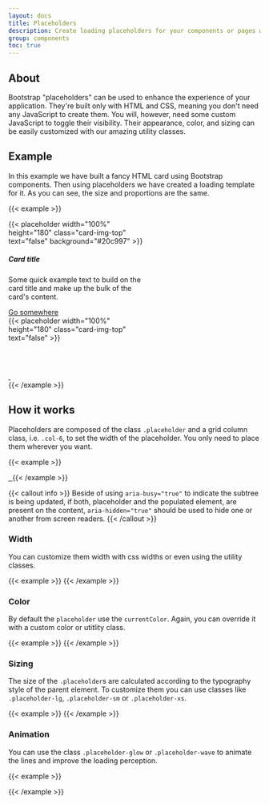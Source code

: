 ```yaml
---
layout: docs
title: Placeholders
description: Create loading placeholders for your components or pages with Bootstrap placeholders, built entirely with HTML, CSS, and no JavaScript.
group: components
toc: true
---
```


## About

Bootstrap "placeholders" can be used to enhance the experience of your application. They're built only with HTML and CSS, meaning you don't need any JavaScript to create them. You will, however, need some custom JavaScript to toggle their visibility. Their appearance, color, and sizing can be easily customized with our amazing utility classes.

## Example

In this example we have built a fancy HTML card using Bootstrap components. Then using placeholders we have created a loading template for it. As you can see, the size and proportions are the same.

{{< example >}}
<div class="d-flex justify-content-around">
  <div class="card" style="width: 18rem;">
    {{< placeholder width="100%" height="180" class="card-img-top" text="false" background="#20c997" >}}
    <div class="card-body">
      <h5 class="card-title">Card title</h5>
      <p class="card-text">Some quick example text to build on the card title and make up the bulk of the card's content.</p>
      <a href="#" class="btn btn-primary">Go somewhere</a>
    </div>
  </div>

  <div class="card" aria-busy="true" style="width: 18rem;">
    {{< placeholder width="100%" height="180" class="card-img-top" text="false" >}}
    <div class="card-body">
      <h5 class="card-title placeholder-glow">
        <span class="placeholder col-6"></span>&#8232;
      </h5>
      <p class="card-text placeholder-glow">
        <span class="placeholder col-7"></span>
        <span class="placeholder col-4"></span>
        <span class="placeholder col-4"></span>
        <span class="placeholder col-6"></span>
        <span class="placeholder col-8"></span>
      </p>
      <a href="#" class="btn btn-primary disabled placeholder col-6">
        &nbsp;<!-- needed to give the element some height -->
      </a>
    </div>
  </div>

</div>
{{< /example >}}

## How it works

Placeholders are composed of the class `.placeholder` and a grid column class, i.e. `.col-6`, to set the width of the placeholder. You only need to place them wherever you want.

{{< example >}}
<p aria-busy="true">
  <span class="placeholder col-6"></span>
</p>

<a href="#" class="btn btn-primary disabled placeholder col-4" aria-busy="true">
  &nbsp;<!-- to give the element some height -->
</a>
{{< /example >}}

{{< callout info >}}
Beside of using `aria-busy="true"` to indicate the subtree is being updated, if both, placeholder and the populated element, are present on the content, `aria-hidden="true"` should be used to hide one or another from screen readers.
{{< /callout >}}


### Width

You can customize them width with css widths or even using the utility classes.

{{< example >}}
<span class="placeholder col-6"></span>
<span class="placeholder w-75"></span>
<span class="placeholder" style="width: 25%;"></span>
{{< /example >}}

### Color

By default the `placeholder` use the `currentColor`. Again, you can override it with a custom color or utitlity class.

{{< example >}}
<span class="placeholder col-1 col-12"></span>
<span class="placeholder col-1 bg-primary"></span>
<span class="placeholder col-1 bg-secondary"></span>
<span class="placeholder col-1 bg-success"></span>
<span class="placeholder col-1 bg-danger"></span>
<span class="placeholder col-1 bg-warning"></span>
<span class="placeholder col-1 bg-info"></span>
<span class="placeholder col-1 bg-light"></span>
<span class="placeholder col-1 bg-dark"></span>
<span class="placeholder col-1 bg-white"></span>
<span class="placeholder col-1 bg-transparent"></span>
{{< /example >}}

### Sizing

The size of the `.placeholder`s are calculated according to the typography style of the parent element. To customize them you can use classes like `.placeholder-lg`, `.placeholder-sm` or `.placeholder-xs`.

{{< example >}}
<span class="placeholder col-2 placeholder-lg"></span>
<span class="placeholder col-2"></span>
<span class="placeholder col-2 placeholder-sm"></span>
<span class="placeholder col-2 placeholder-xs"></span>
{{< /example >}}

### Animation

You can use the class `.placeholder-glow` or `.placeholder-wave` to animate the lines and improve the loading perception.

{{< example >}}
<p class="placeholder-glow">
  <span class="placeholder col-3"></span>
  <span class="placeholder col-3"></span>
  <span class="placeholder col-3"></span>
</p>

<p class="placeholder-wave">
  <span class="placeholder col-3"></span>
  <span class="placeholder col-3"></span>
  <span class="placeholder col-3"></span>
</p>

{{< /example >}}
